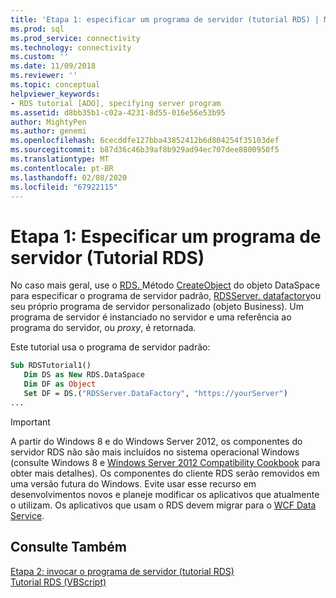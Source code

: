 ```yaml
---
title: 'Etapa 1: especificar um programa de servidor (tutorial RDS) | Microsoft Docs'
ms.prod: sql
ms.prod_service: connectivity
ms.technology: connectivity
ms.custom: ''
ms.date: 11/09/2018
ms.reviewer: ''
ms.topic: conceptual
helpviewer_keywords:
- RDS tutorial [ADO], specifying server program
ms.assetid: d8bb35b1-c02a-4231-8d55-016e56e53b95
author: MightyPen
ms.author: genemi
ms.openlocfilehash: 6cecddfe127bba43852412b6d804254f35103def
ms.sourcegitcommit: b87d36c46b39af8b929ad94ec707dee8800950f5
ms.translationtype: MT
ms.contentlocale: pt-BR
ms.lasthandoff: 02/08/2020
ms.locfileid: "67922115"
---
```

# <a name="step-1-specify-a-server-program-rds-tutorial"></a>Etapa 1: Especificar um programa de servidor (Tutorial RDS)
No caso mais geral, use o [RDS. ](../../../ado/reference/rds-api/dataspace-object-rds.md)Método [CreateObject](../../../ado/reference/rds-api/createobject-method-rds.md) do objeto DataSpace para especificar o programa de servidor padrão, [RDSServer. datafactory](../../../ado/reference/rds-api/datafactory-object-rdsserver.md)ou seu próprio programa de servidor personalizado (objeto Business). Um programa de servidor é instanciado no servidor e uma referência ao programa do servidor, ou *proxy*, é retornada.  
  
 Este tutorial usa o programa de servidor padrão:  
  
```vb
Sub RDSTutorial1()  
   Dim DS as New RDS.DataSpace  
   Dim DF as Object  
   Set DF = DS.("RDSServer.DataFactory", "https://yourServer")  
...  
```  
  
> [!IMPORTANT]
>  A partir do Windows 8 e do Windows Server 2012, os componentes do servidor RDS não são mais incluídos no sistema operacional Windows (consulte Windows 8 e [Windows Server 2012 Compatibility Cookbook](https://www.microsoft.com/download/details.aspx?id=27416) para obter mais detalhes). Os componentes do cliente RDS serão removidos em uma versão futura do Windows. Evite usar esse recurso em desenvolvimentos novos e planeje modificar os aplicativos que atualmente o utilizam. Os aplicativos que usam o RDS devem migrar para o [WCF Data Service](https://go.microsoft.com/fwlink/?LinkId=199565).  
  
## <a name="see-also"></a>Consulte Também  
 [Etapa 2: invocar o programa de servidor (tutorial RDS)](../../../ado/guide/remote-data-service/step-2-invoke-the-server-program-rds-tutorial.md)   
 [Tutorial RDS (VBScript)](../../../ado/guide/remote-data-service/rds-tutorial-vbscript.md)   
